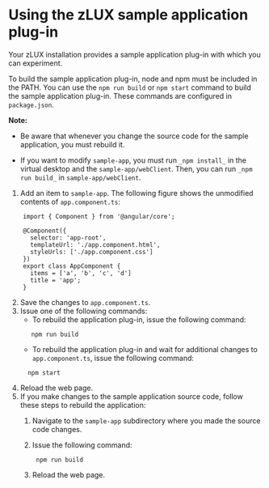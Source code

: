 # Using the zLUX sample application plug-in

Your zLUX installation provides a sample application plug-in with which you can experiment.

To build the sample application plug-in, node and npm must be included in the PATH. You can use the `npm run build` or `npm start` command to build the sample application plug-in. These commands are configured in `package.json`.

**Note:** 

- Be aware that whenever you change the source code for the sample application, you must rebuild it.

- If you want to modify `sample-app`, you must run `_npm install_` in the virtual desktop and the `sample-app/webClient`. Then, you can run `_npm run build_` in `sample-app/webClient`.

1.   Add an item to `sample-app`. The following figure shows the unmodified contents of `app.component.ts`:

```
    import { Component } from '@angular/core';
    
    @Component({
      selector: 'app-root',
      templateUrl: './app.component.html',
      styleUrls: ['./app.component.css']
    })
    export class AppComponent {
      items = ['a', 'b', 'c', 'd']
      title = 'app';
    }
```

2.   Save the changes to `app.component.ts`. 
3.   Issue one of the following commands: 
     -   To rebuild the application plug-in, issue the following command:
     ```
        npm run build
     ```
     -   To rebuild the application plug-in and wait for additional changes to `app.component.ts`, issue the following command:
     ```
       npm start
     ``` 
4.   Reload the web page. 
5.   If you make changes to the sample application source code, follow these steps to rebuild the application: 
     1. Navigate to the `sample-app` subdirectory where you made the source code changes. 
     2. Issue the following command:
          ```
           npm run build
          ``` 

     3.   Reload the web page. 



